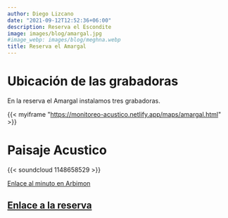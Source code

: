 ```yaml
---
author: Diego Lizcano
date: "2021-09-12T12:52:36+06:00"
description: Reserva el Escondite
image: images/blog/amargal.jpg
#image_webp: images/blog/meghna.webp
title: Reserva el Amargal
---
```


# Ubicación de las grabadoras

En la reserva el Amargal instalamos tres grabadoras.

{{< myiframe "https://monitoreo-acustico.netlify.app/maps/amargal.html" >}}


# Paisaje Acustico

{{< soundcloud 1148658529 >}}

[Enlace al minuto en Arbimon](https://arbimon.rfcx.org/project/destinos-awake/visualizer/rec/46504873)

## [Enlace a la reserva](https://www.reservaelamargalhotelnuqui.com/) 



